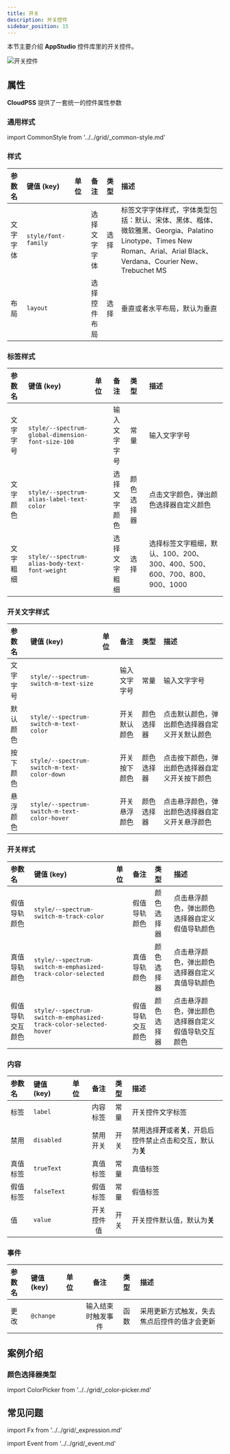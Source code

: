 ```yaml
---
title: 开关
description: 开关控件
sidebar_position: 15
---
```


本节主要介绍 **AppStudio** 控件库里的开关控件。

![开关控件](image.png "开关控件")

## 属性

**CloudPSS** 提供了一套统一的控件属性参数

### 通用样式

import CommonStyle from '../../grid/_common-style.md'

<CommonStyle />


### 样式

| 参数名 | 键值 (key) | 单位 | 备注 | 类型 | 描述 |
| :--- | :--- | :--- | :--: | :--- | :--- |
| 文字字体 | `style/font-family` |  | 选择文字字体 | 选择 | 标签文字字体样式，字体类型包括：默认、宋体、黑体、楷体、微软雅黑、Georgia、Palatino Linotype、Times New Roman、Arial、Arial Black、Verdana、Courier New、Trebuchet MS |
| 布局 | `layout` |  | 选择控件布局 | 选择 | 垂直或者水平布局，默认为垂直 |

### 标签样式

| 参数名 | 键值 (key) | 单位 | 备注 | 类型 | 描述 |
| :--- | :--- | :--- | :--: | :--- | :--- |
| 文字字号 | `style/--spectrum-global-dimension-font-size-100` |  | 输入文字字号 | 常量 | 输入文字字号 |
| 文字颜色 | `style/--spectrum-alias-label-text-color` |  | 选择文字颜色 | 颜色选择器 | 点击文字颜色，弹出颜色选择器自定义颜色 |
| 文字粗细 | `style/--spectrum-alias-body-text-font-weight` |  | 选择文字粗细 | 选择 | 选择标签文字粗细，默认、100、200、300、400、500、600、700、800、900、1000 |

### 开关文字样式

| 参数名 | 键值 (key) | 单位 | 备注 | 类型 | 描述 |
| :--- | :--- | :--- | :--: | :--- | :--- |
| 文字字号 | `style/--spectrum-switch-m-text-size` |  | 输入文字字号 | 常量 | 输入文字字号 |
| 默认颜色 | `style/--spectrum-switch-m-text-color` |  | 开关默认颜色 | 颜色选择器 | 点击默认颜色，弹出颜色选择器自定义开关默认颜色 |
| 按下颜色 | `style/--spectrum-switch-m-text-color-down` |  | 开关按下颜色 | 颜色选择器 | 点击按下颜色，弹出颜色选择器自定义开关按下颜色 |
| 悬浮颜色 | `style/--spectrum-switch-m-text-color-hover` |  | 开关悬浮颜色 | 颜色选择器 | 点击悬浮颜色，弹出颜色选择器自定义开关悬浮颜色 |

### 开关样式

| 参数名 | 键值 (key) | 单位 | 备注 | 类型 | 描述 |
| :--- | :--- | :--- | :--: | :--- | :--- |
| 假值导轨颜色 | `style/--spectrum-switch-m-track-color` |  | 假值导轨颜色 | 颜色选择器 | 点击悬浮颜色，弹出颜色选择器自定义假值导轨颜色 |
| 真值导轨颜色 | `style/--spectrum-switch-m-emphasized-track-color-selected` |  | 真值导轨颜色 | 颜色选择器 | 点击悬浮颜色，弹出颜色选择器自定义真值导轨颜色 |
| 假值导轨交互颜色 | `style/--spectrum-switch-m-emphasized-track-color-selected-hover` |  | 假值导轨交互颜色 | 颜色选择器 | 点击悬浮颜色，弹出颜色选择器自定义假值导轨交互颜色 |

### 内容

| 参数名 | 键值 (key) | 单位 | 备注 | 类型 | 描述 |
| :--- | :--- | :--- | :--: | :--- | :--- |
| 标签 | `label` |  | 内容标签 | 常量 | 开关控件文字标签 |
| 禁用 | `disabled` |  | 禁用开关 | 开关 | 禁用选择**开**或者**关**，开启后控件禁止点击和交互，默认为**关** |
| 真值标签 | `trueText` |  | 真值标签 | 常量 | 真值标签 |
| 假值标签 | `falseText` |  | 假值标签 | 常量 | 假值标签 |
| 值 | `value` |  | 开关控件值 | 开关 | 开关控件默认值，默认为**关** |


### 事件


| 参数名 | 键值 (key) | 单位 | 备注 | 类型 | 描述 |
| :--- | :--- | :--- | :--: | :--- | :--- |
| 更改 | `@change` |  | 输入结束时触发事件 | 函数 | 采用更新方式触发，失去焦点后控件的值才会更新 |

## 案例介绍

### 颜色选择器类型

import ColorPicker from '../../grid/_color-picker.md'

<ColorPicker />

## 常见问题



import Fx from '../../grid/_expression.md'

<Fx />



import Event from '../../grid/_event.md'

<Event />